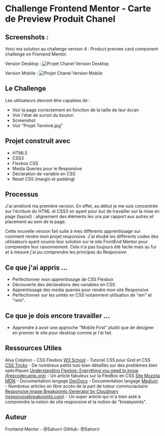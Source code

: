 # Challenge Frontend Mentor - Carte de Preview Produit Chanel

## Screenshots :

Voici ma solution au challenge version 4 : Product preview card component challenge on Frontend Mentor.

Version Desktop :
![Projet Chanel Version Desktop](https://file%2B.vscode-resource.vscode-cdn.net/c%3A/Users/Eve/Downloads/Screenshot%202023-01-24%20at%2011-26-50%20Frontend%20Mentor%20Product%20preview%20card%20component.png?version%3D1674556035580)

Version Mobile :
![Projet Chanel Version Mobile](../../../Downloads/Capture%20web_24-1-2023_112936_.jpeg)

## Le Challenge

Les utilisateurs devront être capables de :

- Voir la page correctement en fonction de la taille de leur écran
- Voir l'état de survol du bouton
- Screenshot
- Voir "Projet Terminé.jpg"

## Projet construit avec

- HTML5
- CSS3
- Flexbox CSS
- Media Queries pour le Responsive
- Déclaration de variable en CSS
- Reset CSS (margin et padding)

## Processus

J'ai amélioré ma première version.
En effet, au début je me suis concentrée sur l'écriture du HTML et CSS3 en ayant pour but de travailler sur la mise en page (layout) : alignement des éléments les uns par rapport aux autres et placement au sein de la page.

Cette nouvelle version fait suite à mes différents apprentissage sur comment rendre mon projet responsive.
J'ai étudié les différents codes des utilisateurs ayant soumis leur solution sur le site FrontEnd Mentor pour comprendre leur raisonnement.
Cela n'a pas toujours été facile mais au fur et à mesure j'ai pu comprendre les principes du Responsive

## Ce que j'ai appris ...

- Perfectionner mon apprentissage de CSS Flexbox
- Découverte des déclarations des variables en CSS
- Apprentissage des media queries pour rendre mon site Responsive
- Perfectionner sur les unités en CSS notamment utilisation de "em" et "rem".

## Ce que je dois encore travailler ...

- Apprendre à avoir une approche "Mobile First" plutôt que de designer en premier le site pour desktop comme je l'ai fait.

## Ressources Utiles

Alsa Création - CSS Flexbox
[W3 School](https://www.w3schools.com/) - Tutoriel CSS pour Grid et CSS
[CSS Tricks](https://css-tricks.com/) - De nombreux petits tuto bien détaillés sur des problèmes bien spécifiques
[Understanding Flexbox: Everything you need to know (freecodecamp.org)](https://www.freecodecamp.org/news/understanding-flexbox-everything-you-need-to-know-b4013d4dc9af) - Un article fabuleux sur la FlexBox en CSS
[Site Mozzila MDN](https://developer.mozilla.org/en-US/) - Documentation langage
[DevDocs](https://devdocs.io/) - Documentation langage
[Medium](https://medium.com/) - Nombreux articles en libre accès de la part de tuteur communautaire
[Responsive Image Breakpoints Generator by Cloudinary (responsivebreakpoints.com)](https://www.responsivebreakpoints.com/) - Un super article qui m'a bien aidé à comprendre la notion de site responsive et la notion de "breakpoints".

## Auteur

Frontend Mentor - @Sahorri
GitHub- @Sahorri
